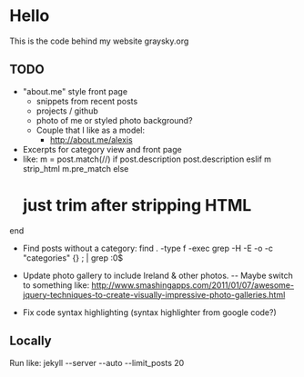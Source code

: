 # Hello

This is the code behind my website graysky.org

## TODO
- "about.me" style front page
	- snippets from recent posts
	- projects / github
	- photo of me or styled photo background?
	- Couple that I like as a model:
		- http://about.me/alexis
- Excerpts for category view and front page
- like:
m = post.match(/<!--SNIPPET-->/)
if post.description
	post.description
eslif m
  strip_html m.pre_match
else
  # just trim after stripping HTML
end

- Find posts without a category:
find .  -type f -exec  grep  -H -E -o -c  "categories"  {} \; | grep :0\$

- Update photo gallery to include Ireland & other photos.
-- Maybe switch to something like: http://www.smashingapps.com/2011/01/07/awesome-jquery-techniques-to-create-visually-impressive-photo-galleries.html

- Fix code syntax highlighting (syntax highlighter from google code?)

## Locally

Run like: jekyll --server --auto --limit_posts 20
